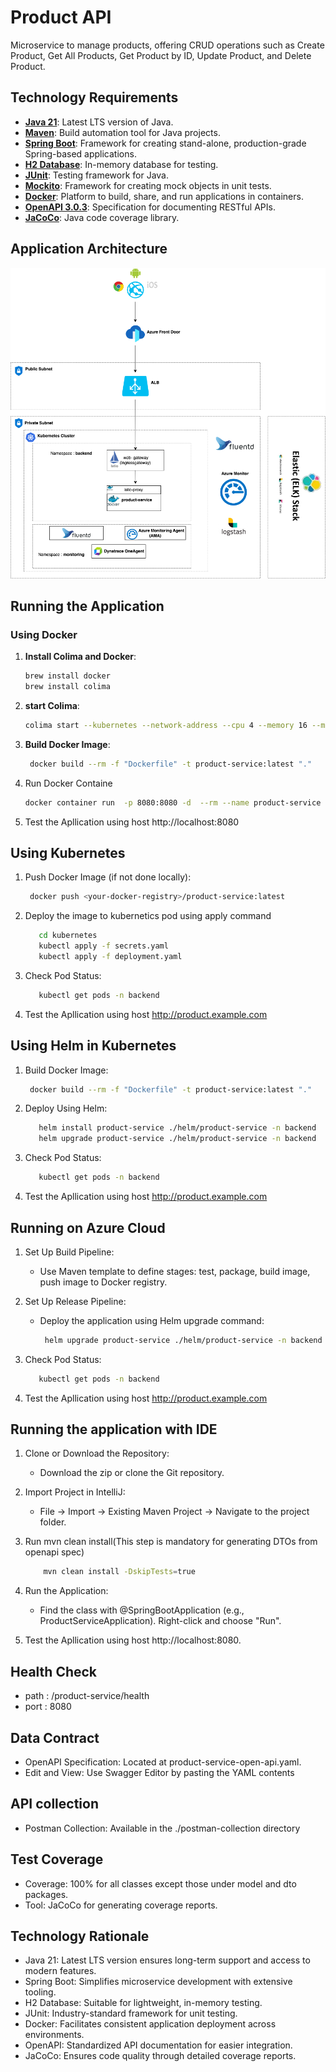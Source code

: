 # Product API

Microservice to manage products, offering CRUD operations such as Create Product, Get All Products, Get Product by ID, Update Product, and Delete Product.

## Technology Requirements

- **[Java 21](https://www.oracle.com/java/)**: Latest LTS version of Java.
- **[Maven](https://maven.apache.org/)**: Build automation tool for Java projects.
- **[Spring Boot](https://spring.io/projects/spring-boot/)**: Framework for creating stand-alone, production-grade Spring-based applications.
- **[H2 Database](https://www.h2database.com/html/main.html)**: In-memory database for testing.
- **[JUnit](https://junit.org/)**: Testing framework for Java.
- **[Mockito](https://site.mockito.org/)**: Framework for creating mock objects in unit tests.
- **[Docker](https://www.docker.com/)**: Platform to build, share, and run applications in containers.
- **[OpenAPI 3.0.3](https://spec.openapis.org/oas/v3.0.3)**: Specification for documenting RESTful APIs.
- **[JaCoCo](https://www.eclemma.org/jacoco/)**: Java code coverage library.

## Application Architecture

![Application Architecture](images/product-service.png)

## Running the Application

### Using Docker

1. **Install Colima and Docker**:
   ```bash
   brew install docker
   brew install colima


2. **start Colima**:
    ```bash
    colima start --kubernetes --network-address --cpu 4 --memory 16 --mount $HOME:w
    
    ```
3. **Build Docker Image**:
    ```bash
     docker build --rm -f "Dockerfile" -t product-service:latest "."
    ```
4. Run Docker Containe
    ```bash
    docker container run  -p 8080:8080 -d  --rm --name product-service product-service:latest
    ```
5. Test the Apllication using host http://localhost:8080
## Using Kubernetes
1. Push Docker Image (if not done locally):
    ```bash
     docker push <your-docker-registry>/product-service:latest
    ```

2. Deploy the image to kubernetics pod using apply command 
    ```bash
       cd kubernetes
       kubectl apply -f secrets.yaml
       kubectl apply -f deployment.yaml
     ```

3. Check Pod Status:
    ```bash
       kubectl get pods -n backend
    ```
4. Test the Apllication using host http://product.example.com
## Using Helm in Kubernetes

1. Build Docker Image:
    ```bash
     docker build --rm -f "Dockerfile" -t product-service:latest "."
    ```
2. Deploy Using Helm:
    ```bash
       helm install product-service ./helm/product-service -n backend
       helm upgrade product-service ./helm/product-service -n backend
     ```
3. Check Pod Status:
    ```bash
       kubectl get pods -n backend
    ```
4. Test the Apllication using host http://product.example.com
## Running on Azure Cloud

1. Set Up Build Pipeline:

   - Use Maven template to define stages: test, package, build image, push image to Docker registry.
2. Set Up Release Pipeline:

    - Deploy the application using Helm upgrade command:
      ```bash
       helm upgrade product-service ./helm/product-service -n backend
      ```
3. Check Pod Status:
    ```bash
       kubectl get pods -n backend
      ```
4. Test the Apllication using host http://product.example.com
## Running the application with IDE

1. Clone or Download the Repository:

   - Download the zip or clone the Git repository.
2. Import Project in IntelliJ:

   - File -> Import -> Existing Maven Project -> Navigate to the project folder.
3. Run mvn clean install(This step is mandatory for generating DTOs from openapi spec)
    ```bash
        mvn clean install -DskipTests=true 
      ```
4. Run the Application:

   - Find the class with @SpringBootApplication (e.g., ProductServiceApplication).
   Right-click and choose "Run".

5. Test the Apllication using host http://localhost:8080.

     
## Health Check
- path : /product-service/health
- port : 8080


## Data Contract

- OpenAPI Specification: Located at product-service-open-api.yaml.
- Edit and View: Use Swagger Editor by pasting the YAML contents


## API collection
- Postman Collection: Available in the ./postman-collection directory


## Test Coverage
- Coverage: 100% for all classes except those under model and dto packages.
- Tool: JaCoCo for generating coverage reports.

## Technology Rationale
- Java 21: Latest LTS version ensures long-term support and access to modern features.
- Spring Boot: Simplifies microservice development with extensive tooling.
- H2 Database: Suitable for lightweight, in-memory testing.
- JUnit: Industry-standard framework for unit testing.
- Docker: Facilitates consistent application deployment across environments.
- OpenAPI: Standardized API documentation for easier integration.
- JaCoCo: Ensures code quality through detailed coverage reports.
